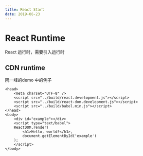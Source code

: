 ```yaml
---
title: React Start
date: 2019-06-23
---
```

# React Runtime
React 运行时，需要引入运行时

## CDN runtime
阮一峰的demo 中的例子

    <head>
        <meta charset="UTF-8" />
        <script src="../build/react.development.js"></script>
        <script src="../build/react-dom.development.js"></script>
        <script src="../build/babel.min.js"></script>
    </head>
    <body>
        <div id="example"></div>
        <script type="text/babel">
        ReactDOM.render(
            <h1>Hello, world!</h1>,
            document.getElementById('example')
        );
        </script>
    </body>
